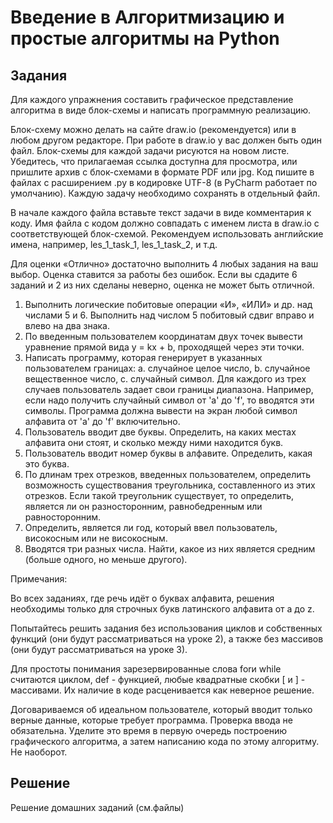 # Введение в Алгоритмизацию и простые алгоритмы на Python

## Задания

Для каждого упражнения составить графическое представление алгоритма в виде блок-схемы и написать программную реализацию.

Блок-схему можно делать на сайте draw.io (рекомендуется) или в любом другом редакторе. При работе в draw.io у вас должен быть один файл. Блок-схемы для каждой задачи рисуются на новом листе. Убедитесь, что прилагаемая ссылка доступна для просмотра, или пришлите архив с блок-схемами в формате PDF или jpg.
Код пишите в файлах с расширением .py в кодировке UTF-8 (в PyCharm работает по умолчанию). Каждую задачу необходимо сохранять в отдельный файл.

В начале каждого файла вставьте текст задачи в виде комментария к коду. Имя файла с кодом должно совпадать с именем листа в draw.io с соответствующей блок-схемой. Рекомендуем использовать английские имена, например, les_1_task_1, les_1_task_2, и т.д.

Для оценки «Отлично» достаточно выполнить 4 любых задания на ваш выбор.
Оценка ставится за работы без ошибок. Если вы сдадите 6 заданий и 2 из них сделаны неверно, оценка не может быть отличной.

1. Выполнить логические побитовые операции «И», «ИЛИ» и др. над числами 5 и 6. Выполнить над числом 5 побитовый сдвиг вправо и влево на два знака.
2. По введенным пользователем координатам двух точек вывести уравнение прямой вида y = kx + b, проходящей через эти точки.
3. Написать программу, которая генерирует в указанных пользователем границах:
a. случайное целое число,
b. случайное вещественное число,
c. случайный символ.
Для каждого из трех случаев пользователь задает свои границы диапазона. Например, если надо получить случайный символ от 'a' до 'f', то вводятся эти символы. Программа должна вывести на экран любой символ алфавита от 'a' до 'f' включительно.
4. Пользователь вводит две буквы. Определить, на каких местах алфавита они стоят, и сколько между ними находится букв.
5. Пользователь вводит номер буквы в алфавите. Определить, какая это буква.
6. По длинам трех отрезков, введенных пользователем, определить возможность существования треугольника, составленного из этих отрезков. Если такой треугольник существует, то определить, является ли он разносторонним, равнобедренным или равносторонним.
7. Определить, является ли год, который ввел пользователь, високосным или не високосным.
8. Вводятся три разных числа. Найти, какое из них является средним (больше одного, но меньше другого).

Примечания:

Во всех заданиях, где речь идёт о буквах алфавита, решения необходимы только для строчных букв латинского алфавита от a до z.

Попытайтесь решить задания без использования циклов и собственных функций (они будут рассматриваться на уроке 2), а также без массивов (они будут рассматриваться на уроке 3).

Для простоты понимания зарезервированные слова forи while считаются циклом, def - функцией, любые квадратные скобки [ и ] - массивами. Их наличие в коде расценивается как неверное решение.

Договариваемся об идеальном пользователе, который вводит только верные данные, которые требует программа. Проверка ввода не обязательна. Уделите это время в первую очередь построению графического алгоритма, а затем написанию кода по этому алгоритму. Не наоборот.


## Решение

Решение домашних заданий (см.файлы)
